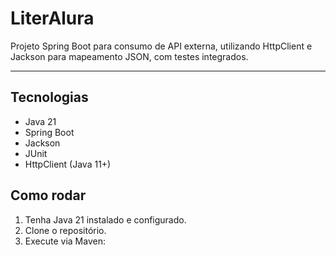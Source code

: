 # LiterAlura

Projeto Spring Boot para consumo de API externa, utilizando HttpClient e Jackson para mapeamento JSON, com testes integrados.

---

## Tecnologias

- Java 21
- Spring Boot
- Jackson
- JUnit
- HttpClient (Java 11+)

## Como rodar

1. Tenha Java 21 instalado e configurado.
2. Clone o repositório.
3. Execute via Maven:
